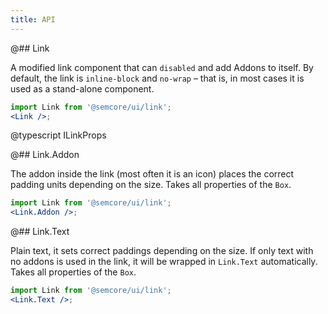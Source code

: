 ```yaml
---
title: API
---
```


@## Link

A modified link component that can `disabled` and add Addons to itself. By default, the link is `inline-block` and `no-wrap` – that is, in most cases it is used as a stand-alone component.

```jsx
import Link from '@semcore/ui/link';
<Link />;
```

@typescript ILinkProps

@## Link.Addon

The addon inside the link (most often it is an icon) places the correct padding units depending on the size. Takes all properties of the `Box`.

```jsx
import Link from '@semcore/ui/link';
<Link.Addon />;
```

@## Link.Text

Plain text, it sets correct paddings depending on the size. If only text with no addons is used in the link, it will be wrapped in `Link.Text` automatically. Takes all properties of the `Box`.

```jsx
import Link from '@semcore/ui/link';
<Link.Text />;
```

